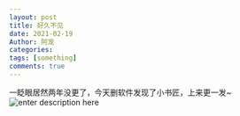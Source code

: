 ```yaml
---
layout: post
title: 好久不见
date: 2021-02-19
Author: 阿宠
categories: 
tags: [something]
comments: true
--- 
```



一眨眼居然两年没更了，今天删软件发现了小书匠，上来更一发~
![enter description here](http://pwzb0zceh.bkt.clouddn.com/xsj/fe5d53e61038beeb526234c7383b96f7.jpeg)
